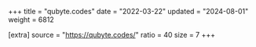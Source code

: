 +++
title = "qubyte.codes"
date = "2022-03-22"
updated = "2024-08-01"
weight = 6812

[extra]
source = "https://qubyte.codes/"
ratio = 40
size = 7
+++

